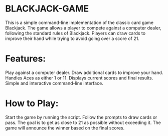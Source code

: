 # BLACKJACK-GAME
This is a simple command-line implementation of the classic card game Blackjack. The game allows a player to compete against a computer dealer, following the standard rules of Blackjack. Players can draw cards to improve their hand while trying to avoid going over a score of 21.

# Features:
Play against a computer dealer.
Draw additional cards to improve your hand.
Handles Aces as either 1 or 11.
Displays current scores and final results.
Simple and interactive command-line interface.

# How to Play:
Start the game by running the script.
Follow the prompts to draw cards or pass.
The goal is to get as close to 21 as possible without exceeding it.
The game will announce the winner based on the final scores.
